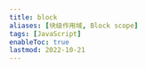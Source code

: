 ```yaml
---
title: block
aliases: [块级作用域, Block scope]
tags: [JavaScript]
enableToc: true
lastmod: 2022-10-21
---
```

